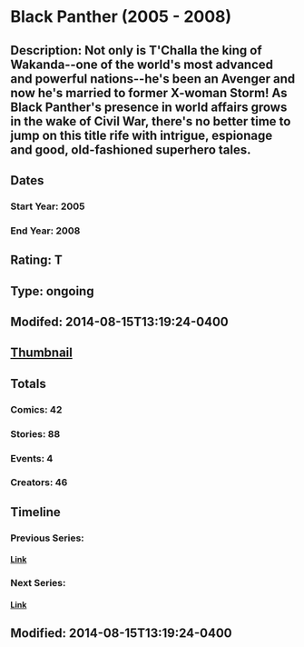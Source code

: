 # Black Panther (2005 - 2008)
## Description: Not only is T'Challa the king of Wakanda--one of the world's most advanced and powerful nations--he's been an Avenger and now he's married to former X-woman Storm! As Black Panther's presence in world affairs grows in the wake of Civil War, there's no better time to jump on this title rife with intrigue, espionage and good, old-fashioned superhero tales.
## Dates
### Start Year: 2005
### End Year: 2008
## Rating: T
## Type: ongoing
## Modifed: 2014-08-15T13:19:24-0400
## [Thumbnail](http://i.annihil.us/u/prod/marvel/i/mg/5/90/514cb86a205c0.jpg)
## Totals
### Comics: 42
### Stories: 88
### Events: 4
### Creators: 46
## Timeline
### Previous Series: 
#### [Link]()
### Next Series: 
#### [Link]()
## Modified: 2014-08-15T13:19:24-0400